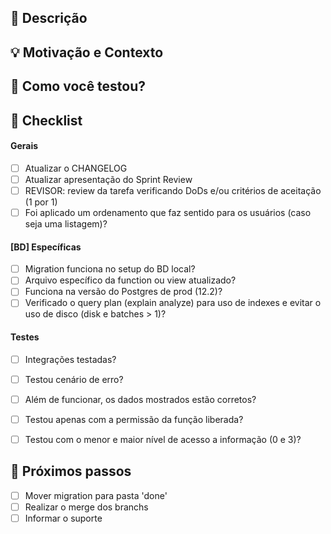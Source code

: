 ## :scroll: Descrição
<!--- Descreva suas mudanças em detalhes -->


## :bulb: Motivação e Contexto
<!--- Por que essa mudança é necessária? Que problema ela resolve? -->

## :green_heart: Como você testou?
<!--- Informe os testes realizados, de forma breve. Também adicione com qual BD os testes foram feitos. -->

## :pencil: Checklist
<!--- Coloque um `x` nos boxes que se aplicam -->
#### Gerais
- [ ] Atualizar o CHANGELOG
- [ ] Atualizar apresentação do Sprint Review
- [ ] REVISOR: review da tarefa verificando DoDs e/ou critérios de aceitação (1 por 1)
- [ ] Foi aplicado um ordenamento que faz sentido para os usuários (caso seja uma listagem)?

#### [BD] Específicas
- [ ] Migration funciona no setup do BD local?
- [ ] Arquivo específico da function ou view atualizado?
- [ ] Funciona na versão do Postgres de prod (12.2)?
- [ ] Verificado o query plan (explain analyze) para uso de indexes e evitar o uso de disco (disk e batches > 1)?

#### Testes
- [ ] Integrações testadas?
- [ ] Testou cenário de erro?
- [ ] Além de funcionar, os dados mostrados estão corretos?
- [ ] Testou apenas com a permissão da função liberada?
- [ ] Testou com o menor e maior nível de acesso a informação (0 e 3)?


## :crystal_ball: Próximos passos
- [ ] Mover migration para pasta 'done'
- [ ] Realizar o merge dos branchs
- [ ] Informar o suporte
